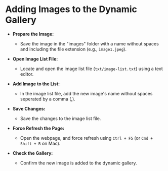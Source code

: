 # Adding Images to the Dynamic Gallery

- **Prepare the Image:**
  - Save the image in the "images" folder with a name without spaces and including the file extension (e.g., `image1.jpeg`).

- **Open Image List File:**
  - Locate and open the image list file (`txt/image-list.txt`) using a text editor.

- **Add Image to the List:**
  - In the image list file, add the new image's name without spaces seperated by a comma (,).

- **Save Changes:**
  - Save the changes to the image list file.

- **Force Refresh the Page:**
  - Open the webpage, and force refresh using `Ctrl + F5` (or `Cmd + Shift + R` on Mac).

- **Check the Gallery:**
  - Confirm the new image is added to the dynamic gallery.
